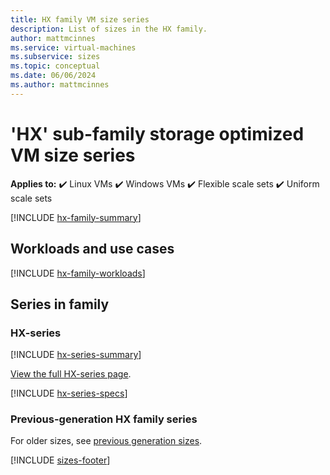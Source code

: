 ```yaml
---
title: HX family VM size series
description: List of sizes in the HX family.
author: mattmcinnes
ms.service: virtual-machines
ms.subservice: sizes
ms.topic: conceptual
ms.date: 06/06/2024
ms.author: mattmcinnes
---
```


# 'HX' sub-family storage optimized VM size series

**Applies to:** :heavy_check_mark: Linux VMs :heavy_check_mark: Windows VMs :heavy_check_mark: Flexible scale sets :heavy_check_mark: Uniform scale sets

[!INCLUDE [hx-family-summary](./includes/hx-family-summary.md)]

## Workloads and use cases

[!INCLUDE [hx-family-workloads](./includes/hx-family-workloads.md)]

## Series in family

### HX-series
[!INCLUDE [hx-series-summary](./includes/hx-series-summary.md)]

[View the full HX-series page](../../hx-series.md).

[!INCLUDE [hx-series-specs](./includes/hx-series-specs.md)]


### Previous-generation HX family series
For older sizes, see [previous generation sizes](../previous-gen-sizes-list.md#hpc-previous-gen-sizes).

[!INCLUDE [sizes-footer](../includes/sizes-footer.md)]